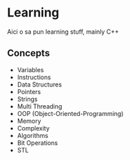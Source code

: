 # Learning
Aici o sa pun learning stuff, mainly C++

## Concepts

- Variables
- Instructions
- Data Structures
- Pointers
- Strings
- Multi Threading
- OOP (Object-Oriented-Programming)
- Memory
- Complexity
- Algorithms
- Bit Operations
- STL
